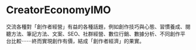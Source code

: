 # CreatorEconomyIMO
交流各種對「創作者經營」有益的各種話題，例如創作技巧與心態、習慣養成、閱聽方法、筆記方法、文案、SEO、社群經營、數位行銷、數據分析、不同創作平台比較⋯⋯終而實現創作有價，結成「創作者經濟」的果實。
